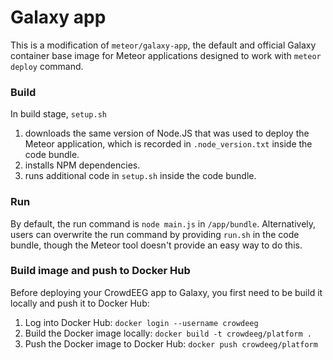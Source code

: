 # Galaxy app

This is a modification of `meteor/galaxy-app`, the default and official Galaxy container base image for Meteor applications designed to work with `meteor deploy` command.

### Build
In build stage, `setup.sh`
1. downloads the same version of Node.JS that was used to deploy the Meteor application, which is recorded in `.node_version.txt` inside the code bundle.
2. installs NPM dependencies.
3. runs additional code in `setup.sh` inside the code bundle.

### Run
By default, the run command is `node main.js` in `/app/bundle`. Alternatively, users can overwrite the run command by providing `run.sh` in the code bundle, though the Meteor tool doesn't provide an easy way to do this.

### Build image and push to Docker Hub
Before deploying your CrowdEEG app to Galaxy, you first need to be build it locally and push it to Docker Hub:
1. Log into Docker Hub: `docker login --username crowdeeg`
2. Build the Docker image locally: `docker build -t crowdeeg/platform .`
3. Push the Docker image to Docker Hub: `docker push crowdeeg/platform`
